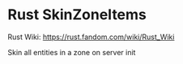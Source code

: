 # Rust SkinZoneItems

Rust Wiki: https://rust.fandom.com/wiki/Rust_Wiki

Skin all entities in a zone on server init
